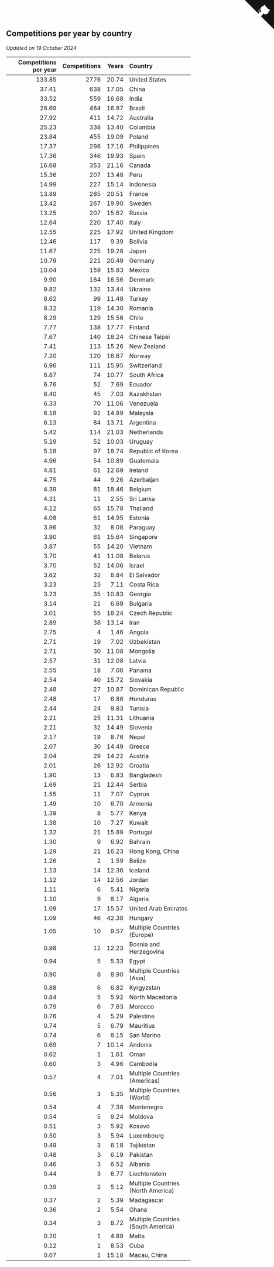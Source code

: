 ## Competitions per year by country

*Updated on 19 October 2024*

| Competitions per year | Competitions | Years | Country |
| ---: | ---: | ---: | :--- |
| 133.85 | 2776 | 20.74 | United States |
| 37.41 | 638 | 17.05 | China |
| 33.52 | 559 | 16.68 | India |
| 28.69 | 484 | 16.87 | Brazil |
| 27.92 | 411 | 14.72 | Australia |
| 25.23 | 338 | 13.40 | Colombia |
| 23.84 | 455 | 19.09 | Poland |
| 17.37 | 298 | 17.16 | Philippines |
| 17.36 | 346 | 19.93 | Spain |
| 16.68 | 353 | 21.16 | Canada |
| 15.36 | 207 | 13.48 | Peru |
| 14.99 | 227 | 15.14 | Indonesia |
| 13.89 | 285 | 20.51 | France |
| 13.42 | 267 | 19.90 | Sweden |
| 13.25 | 207 | 15.62 | Russia |
| 12.64 | 220 | 17.40 | Italy |
| 12.55 | 225 | 17.92 | United Kingdom |
| 12.46 | 117 | 9.39 | Bolivia |
| 11.67 | 225 | 19.28 | Japan |
| 10.79 | 221 | 20.49 | Germany |
| 10.04 | 159 | 15.83 | Mexico |
| 9.90 | 164 | 16.56 | Denmark |
| 9.82 | 132 | 13.44 | Ukraine |
| 8.62 | 99 | 11.48 | Turkey |
| 8.32 | 119 | 14.30 | Romania |
| 8.29 | 129 | 15.56 | Chile |
| 7.77 | 138 | 17.77 | Finland |
| 7.67 | 140 | 18.24 | Chinese Taipei |
| 7.41 | 113 | 15.26 | New Zealand |
| 7.20 | 120 | 16.67 | Norway |
| 6.96 | 111 | 15.95 | Switzerland |
| 6.87 | 74 | 10.77 | South Africa |
| 6.76 | 52 | 7.69 | Ecuador |
| 6.40 | 45 | 7.03 | Kazakhstan |
| 6.33 | 70 | 11.06 | Venezuela |
| 6.18 | 92 | 14.89 | Malaysia |
| 6.13 | 84 | 13.71 | Argentina |
| 5.42 | 114 | 21.03 | Netherlands |
| 5.19 | 52 | 10.03 | Uruguay |
| 5.18 | 97 | 18.74 | Republic of Korea |
| 4.96 | 54 | 10.89 | Guatemala |
| 4.81 | 61 | 12.69 | Ireland |
| 4.75 | 44 | 9.26 | Azerbaijan |
| 4.39 | 81 | 18.46 | Belgium |
| 4.31 | 11 | 2.55 | Sri Lanka |
| 4.12 | 65 | 15.78 | Thailand |
| 4.08 | 61 | 14.95 | Estonia |
| 3.96 | 32 | 8.08 | Paraguay |
| 3.90 | 61 | 15.64 | Singapore |
| 3.87 | 55 | 14.20 | Vietnam |
| 3.70 | 41 | 11.08 | Belarus |
| 3.70 | 52 | 14.06 | Israel |
| 3.62 | 32 | 8.84 | El Salvador |
| 3.23 | 23 | 7.11 | Costa Rica |
| 3.23 | 35 | 10.83 | Georgia |
| 3.14 | 21 | 6.69 | Bulgaria |
| 3.01 | 55 | 18.24 | Czech Republic |
| 2.89 | 38 | 13.14 | Iran |
| 2.75 | 4 | 1.46 | Angola |
| 2.71 | 19 | 7.02 | Uzbekistan |
| 2.71 | 30 | 11.08 | Mongolia |
| 2.57 | 31 | 12.08 | Latvia |
| 2.55 | 18 | 7.06 | Panama |
| 2.54 | 40 | 15.72 | Slovakia |
| 2.48 | 27 | 10.87 | Dominican Republic |
| 2.48 | 17 | 6.86 | Honduras |
| 2.44 | 24 | 9.83 | Tunisia |
| 2.21 | 25 | 11.31 | Lithuania |
| 2.21 | 32 | 14.49 | Slovenia |
| 2.17 | 19 | 8.76 | Nepal |
| 2.07 | 30 | 14.49 | Greece |
| 2.04 | 29 | 14.22 | Austria |
| 2.01 | 26 | 12.92 | Croatia |
| 1.90 | 13 | 6.83 | Bangladesh |
| 1.69 | 21 | 12.44 | Serbia |
| 1.55 | 11 | 7.07 | Cyprus |
| 1.49 | 10 | 6.70 | Armenia |
| 1.39 | 8 | 5.77 | Kenya |
| 1.38 | 10 | 7.27 | Kuwait |
| 1.32 | 21 | 15.89 | Portugal |
| 1.30 | 9 | 6.92 | Bahrain |
| 1.29 | 21 | 16.23 | Hong Kong, China |
| 1.26 | 2 | 1.59 | Belize |
| 1.13 | 14 | 12.36 | Iceland |
| 1.12 | 14 | 12.56 | Jordan |
| 1.11 | 6 | 5.41 | Nigeria |
| 1.10 | 9 | 8.17 | Algeria |
| 1.09 | 17 | 15.57 | United Arab Emirates |
| 1.09 | 46 | 42.38 | Hungary |
| 1.05 | 10 | 9.57 | Multiple Countries (Europe) |
| 0.98 | 12 | 12.23 | Bosnia and Herzegovina |
| 0.94 | 5 | 5.33 | Egypt |
| 0.90 | 8 | 8.90 | Multiple Countries (Asia) |
| 0.88 | 6 | 6.82 | Kyrgyzstan |
| 0.84 | 5 | 5.92 | North Macedonia |
| 0.79 | 6 | 7.63 | Morocco |
| 0.76 | 4 | 5.29 | Palestine |
| 0.74 | 5 | 6.79 | Mauritius |
| 0.74 | 6 | 8.15 | San Marino |
| 0.69 | 7 | 10.14 | Andorra |
| 0.62 | 1 | 1.61 | Oman |
| 0.60 | 3 | 4.96 | Cambodia |
| 0.57 | 4 | 7.01 | Multiple Countries (Americas) |
| 0.56 | 3 | 5.35 | Multiple Countries (World) |
| 0.54 | 4 | 7.38 | Montenegro |
| 0.54 | 5 | 9.24 | Moldova |
| 0.51 | 3 | 5.92 | Kosovo |
| 0.50 | 3 | 5.94 | Luxembourg |
| 0.49 | 3 | 6.18 | Tajikistan |
| 0.48 | 3 | 6.19 | Pakistan |
| 0.46 | 3 | 6.52 | Albania |
| 0.44 | 3 | 6.77 | Liechtenstein |
| 0.39 | 2 | 5.12 | Multiple Countries (North America) |
| 0.37 | 2 | 5.39 | Madagascar |
| 0.36 | 2 | 5.54 | Ghana |
| 0.34 | 3 | 8.72 | Multiple Countries (South America) |
| 0.20 | 1 | 4.89 | Malta |
| 0.12 | 1 | 8.53 | Cuba |
| 0.07 | 1 | 15.18 | Macau, China |


<a href="https://github.com/jonatanklosko/wca_statistics" class="github-corner" aria-label="View source on Github"><svg width="80" height="80" viewBox="0 0 250 250" style="fill:#151513; color:#fff; position: absolute; top: 0; border: 0; right: 0;" aria-hidden="true"><path d="M0,0 L115,115 L130,115 L142,142 L250,250 L250,0 Z"></path><path d="M128.3,109.0 C113.8,99.7 119.0,89.6 119.0,89.6 C122.0,82.7 120.5,78.6 120.5,78.6 C119.2,72.0 123.4,76.3 123.4,76.3 C127.3,80.9 125.5,87.3 125.5,87.3 C122.9,97.6 130.6,101.9 134.4,103.2" fill="currentColor" style="transform-origin: 130px 106px;" class="octo-arm"></path><path d="M115.0,115.0 C114.9,115.1 118.7,116.5 119.8,115.4 L133.7,101.6 C136.9,99.2 139.9,98.4 142.2,98.6 C133.8,88.0 127.5,74.4 143.8,58.0 C148.5,53.4 154.0,51.2 159.7,51.0 C160.3,49.4 163.2,43.6 171.4,40.1 C171.4,40.1 176.1,42.5 178.8,56.2 C183.1,58.6 187.2,61.8 190.9,65.4 C194.5,69.0 197.7,73.2 200.1,77.6 C213.8,80.2 216.3,84.9 216.3,84.9 C212.7,93.1 206.9,96.0 205.4,96.6 C205.1,102.4 203.0,107.8 198.3,112.5 C181.9,128.9 168.3,122.5 157.7,114.1 C157.9,116.9 156.7,120.9 152.7,124.9 L141.0,136.5 C139.8,137.7 141.6,141.9 141.8,141.8 Z" fill="currentColor" class="octo-body"></path></svg></a><style>.github-corner:hover .octo-arm{animation:octocat-wave 560ms ease-in-out}@keyframes octocat-wave{0%,100%{transform:rotate(0)}20%,60%{transform:rotate(-25deg)}40%,80%{transform:rotate(10deg)}}@media (max-width:500px){.github-corner:hover .octo-arm{animation:none}.github-corner .octo-arm{animation:octocat-wave 560ms ease-in-out}}</style>
